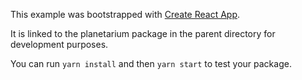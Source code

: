 This example was bootstrapped with [Create React App](https://github.com/facebook/create-react-app).

It is linked to the planetarium package in the parent directory for development purposes.

You can run `yarn install` and then `yarn start` to test your package.

